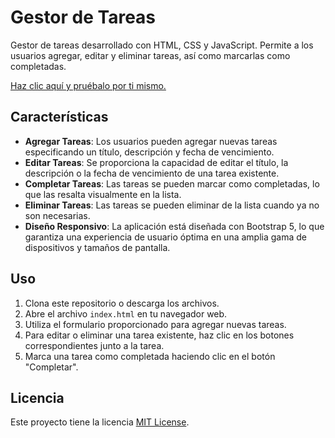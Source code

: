 # Gestor de Tareas

Gestor de tareas desarrollado con HTML, CSS y JavaScript. Permite a los usuarios agregar, editar y eliminar tareas, así como marcarlas como completadas.

[Haz clic aquí y pruébalo por ti mismo.](https://otineb97.github.io/gestor-tareas-v2/)

## Características

- **Agregar Tareas**: Los usuarios pueden agregar nuevas tareas especificando un título, descripción y fecha de vencimiento.
- **Editar Tareas**: Se proporciona la capacidad de editar el título, la descripción o la fecha de vencimiento de una tarea existente.
- **Completar Tareas**: Las tareas se pueden marcar como completadas, lo que las resalta visualmente en la lista.
- **Eliminar Tareas**: Las tareas se pueden eliminar de la lista cuando ya no son necesarias.
- **Diseño Responsivo**: La aplicación está diseñada con Bootstrap 5, lo que garantiza una experiencia de usuario óptima en una amplia gama de dispositivos y tamaños de pantalla.

## Uso

1. Clona este repositorio o descarga los archivos.
2. Abre el archivo `index.html` en tu navegador web.
3. Utiliza el formulario proporcionado para agregar nuevas tareas.
4. Para editar o eliminar una tarea existente, haz clic en los botones correspondientes junto a la tarea.
5. Marca una tarea como completada haciendo clic en el botón "Completar".

## Licencia

Este proyecto tiene la licencia [MIT License](LICENSE).
